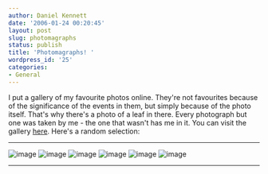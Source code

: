 ```yaml
---
author: Daniel Kennett
date: '2006-01-24 00:20:45'
layout: post
slug: photomagraphs
status: publish
title: 'Photomagraphs! '
wordpress_id: '25'
categories:
- General
---
```


I put a gallery of my favourite photos online. They're not favourites
because of the significance of the events in them, but simply because of
the photo itself. That's why there's a photo of a leaf in there. Every
photograph but one was taken by me - the one that wasn't has me in it.
You can visit the gallery
[here](http://danielkennett.org/galleries/favourite-photos/). Here's a
random selection:
  --------------------------------------------------------------------------------------- ---------------------------------------------------------------------------------------
  ![image](http://danielkennett.org/galleries/favourite-photos/thumbnails/thumb-1.jpg)    ![image](http://danielkennett.org/galleries/favourite-photos/thumbnails/thumb-4.jpg)
  ![image](http://danielkennett.org/galleries/favourite-photos/thumbnails/thumb-17.jpg)   ![image](http://danielkennett.org/galleries/favourite-photos/thumbnails/thumb-11.jpg)
  ![image](http://danielkennett.org/galleries/favourite-photos/thumbnails/thumb-6.jpg)    ![image](http://danielkennett.org/galleries/favourite-photos/thumbnails/thumb-22.jpg)
  --------------------------------------------------------------------------------------- ---------------------------------------------------------------------------------------


